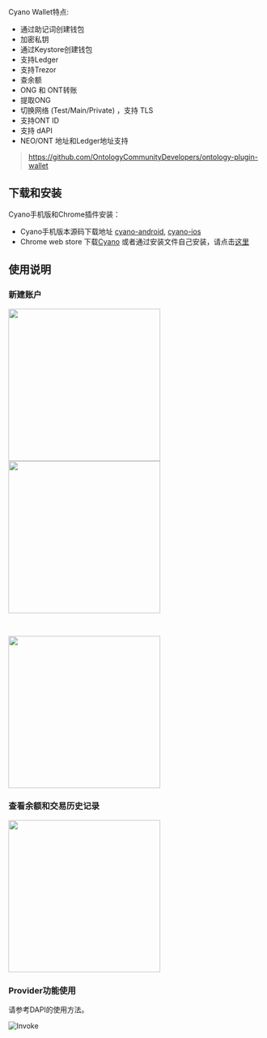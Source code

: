 
Cyano Wallet特点:

* 通过助记词创建钱包
* 加密私钥
* 通过Keystore创建钱包
* 支持Ledger
* 支持Trezor
* 查余额
* ONG 和 ONT转账
* 提取ONG
* 切换网络 (Test/Main/Private) ，支持 TLS
* 支持ONT ID 
* 支持 dAPI 
* NEO/ONT 地址和Ledger地址支持

> https://github.com/OntologyCommunityDevelopers/ontology-plugin-wallet

## 下载和安装

Cyano手机版和Chrome插件安装：

* Cyano手机版本源码下载地址 [cyano-android](https://github.com/ontio-cyano/cyano-android), [cyano-ios](https://github.com/ontio-cyano/cyano-ios)
* Chrome web store 下载[Cyano](https://chrome.google.com/webstore/detail/ontology-web-wallet/dkdedlpgdmmkkfjabffeganieamfklkm) 或者通过安装文件自己安装，请点击[这里](https://github.com/OntologyCommunityDevelopers/cyano-wallet/releases)

## 使用说明

### 新建账户

<p>
  <img width="300px" src="https://raw.githubusercontent.com/ontio-community/bounty-program-report/master/chrome-plugin/cayno-wallet/img/OEP/Dapi/OntologyWebWallet2.png">
  <img width="300px" src="https://raw.githubusercontent.com/ontio-community/bounty-program-report/master/chrome-plugin/cayno-wallet/img/OEP/Dapi/OntologyWebWallet3.png">
</p>

<br>

<p>
  <img width="300px" src="https://raw.githubusercontent.com/ontio-community/bounty-program-report/master/chrome-plugin/cayno-wallet/img/OEP/Dapi/OntologyWebWallet4.png">
</p>

### 查看余额和交易历史记录

<p>
  <img width="300px" src="https://raw.githubusercontent.com/ontio-community/bounty-program-report/master/chrome-plugin/cayno-wallet/img/OEP/Dapi/OntologyWebWallet5.png">
</p>

### Provider功能使用

请参考DAPI的使用方法。

![Invoke](https://s1.ax1x.com/2018/09/03/Pz5JO0.png) 